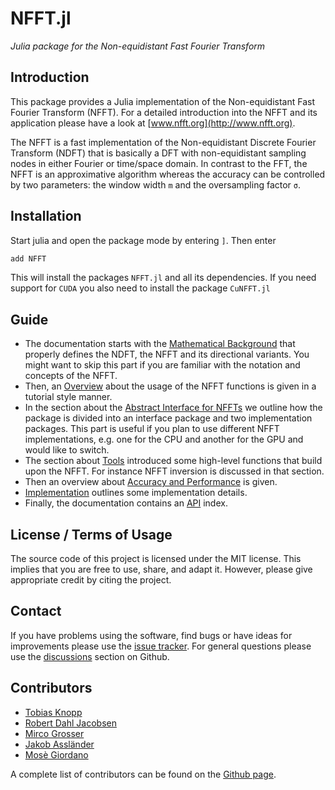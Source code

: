 # NFFT.jl

*Julia package for the Non-equidistant Fast Fourier Transform*

## Introduction

This package provides a Julia implementation of the Non-equidistant Fast Fourier Transform (NFFT).
For a detailed introduction into the NFFT and its application please have a look at [www.nfft.org](http://www.nfft.org).

The NFFT is a fast implementation of the Non-equidistant Discrete Fourier Transform (NDFT) that is
basically a DFT with non-equidistant sampling nodes in either Fourier or time/space domain.
In contrast to the FFT, the NFFT is an approximative algorithm whereas the accuracy can be controlled
by two parameters: the window width `m` and the oversampling factor `σ`.

## Installation

Start julia and open the package mode by entering `]`. Then enter
```julia
add NFFT
```
This will install the packages `NFFT.jl` and all its dependencies. 
If you need support for `CUDA` you also need to install the package `CuNFFT.jl`

## Guide

* The documentation starts with the [Mathematical Background](@ref) that properly defines the NDFT, the NFFT and its directional variants. You might want to skip this part if you are familiar with the notation and concepts of the NFFT. 
* Then, an [Overview](@ref) about the usage of the NFFT functions is given in a tutorial style manner.  
* In the section about the [Abstract Interface for NFFTs](@ref) we outline how the package is divided into an interface package and two implementation packages. This part is useful if you plan to use different NFFT implementations, e.g. one for the CPU and another for the GPU and would like to switch.
* The section about [Tools](@ref) introduced some high-level functions that build upon the NFFT. For instance NFFT inversion is discussed in that section.
* Then an overview about [Accuracy and Performance](@ref) is given.
* [Implementation](@ref) outlines some implementation details.
* Finally, the documentation contains an [API](@ref) index.



## License / Terms of Usage

The source code of this project is licensed under the MIT license. This implies that
you are free to use, share, and adapt it. However, please give appropriate credit
by citing the project.

## Contact

If you have problems using the software, find bugs or have ideas for improvements please use
the [issue tracker](https://github.com/JuliaMath/NFFT.jl/issues). For general questions please use
the [discussions](https://github.com/JuliaMath/NFFT.jl/discussions) section on Github.

## Contributors

* [Tobias Knopp](https://www.tuhh.de/ibi/people/tobias-knopp-head-of-institute.html)
* [Robert Dahl Jacobsen](https://github.com/robertdj)
* [Mirco Grosser](https://github.com/migrosser)
* [Jakob Assländer](https://med.nyu.edu/faculty/jakob-asslaender)
* [Mosè Giordano](https://github.com/giordano)

A complete list of contributors can be found on the [Github page](https://github.com/JuliaMath/NFFT.jl/graphs/contributors).